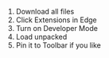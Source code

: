 1. Download all files
2. Click Extensions in Edge
3. Turn on Developer Mode
4. Load unpacked
5. Pin it to Toolbar if you like
